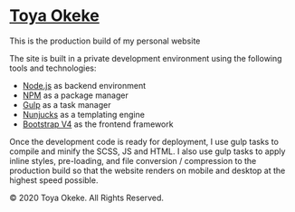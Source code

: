 # [Toya Okeke](https://toyaokeke.github.io)

This is the production build of my personal website

The site is built in a private development environment using the following tools and technologies:

- [Node.js](https://nodejs.org/en/) as backend environment
- [NPM](https://www.npmjs.com/) as a package manager
- [Gulp](https://gulpjs.com/) as a task manager
- [Nunjucks](https://mozilla.github.io/nunjucks/) as a templating engine
- [Bootstrap V4](https://getbootstrap.com/) as the frontend framework

Once the development code is ready for deployment, I use gulp tasks to compile and minify the SCSS, JS and HTML. I also use gulp tasks to apply inline styles, pre-loading, and file conversion / compression to the production build so that the website renders on mobile and desktop at the highest speed possible.

&copy; 2020 Toya Okeke. All Rights Reserved.

